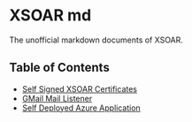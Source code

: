 # XSOAR md
The unofficial markdown documents of XSOAR.

## Table of Contents

* [Self Signed XSOAR Certificates](Self-Signed-XSOAR-Certs/README.md)
* [GMail Mail Listener](Gmail-Mail-Listener/README.md)
* [Self Deployed Azure Application](Self-Deployed-Azure-Apps/README.md)
